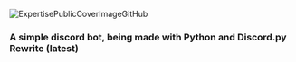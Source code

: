 ![ExpertisePublicCoverImageGitHub](https://i.imgur.com/ayvFafd.png)
### A simple discord bot, being made with Python and Discord.py Rewrite (latest)
